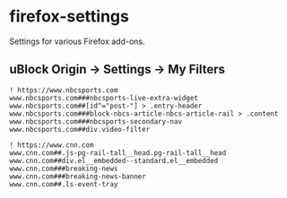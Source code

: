 # firefox-settings
Settings for various Firefox add-ons.

## uBlock Origin -> Settings -> My Filters

```
! https://www.nbcsports.com
www.nbcsports.com###nbcsports-live-extra-widget
www.nbcsports.com##[id^="post-"] > .entry-header
www.nbcsports.com###block-nbcs-article-nbcs-article-rail > .content
www.nbcsports.com###nbcsports-secondary-nav
www.nbcsports.com##div.video-filter

! https://www.cnn.com
www.cnn.com##.js-pg-rail-tall__head.pg-rail-tall__head
www.cnn.com##div.el__embedded--standard.el__embedded
www.cnn.com###breaking-news
www.cnn.com###breaking-news-banner
www.cnn.com##.ls-event-tray
```
